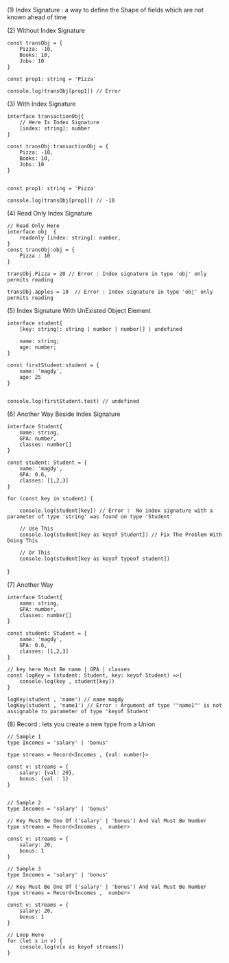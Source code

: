 (1) Index Signature : a way to define the Shape of fields which are not known ahead of time

(2) Without Index Signature

    const transObj = {
        Pizza: -10,
        Books: 10,
        Jobs: 10
    }

    const prop1: string = 'Pizza'

    console.log(transObj[prop1]) // Error


(3) With Index Signature

    interface transactionObj{
        // Here Is Index Signature
        [index: string]: number
    }

    const transObj:transactionObj = {
        Pizza: -10,
        Books: 10,
        Jobs: 10
    }


    const prop1: string = 'Pizza'

    console.log(transObj[prop1]) // -10

(4) Read Only Index Signature

    // Read Only Here
    interface obj  {
        readonly [index: string]: number,
    }
    const transObj:obj = {
        Pizza : 10
    }

    transObj.Pizza = 20 // Error : Index signature in type 'obj' only permits reading

    transObj.apples = 10  // Error : Index signature in type 'obj' only permits reading


(5) Index Signature With UnExisted Object Element

    interface student{
        [key: string]: string | number | number[] | undefined

        name: string;
        age: number;
    }

    const firstStudent:student = {
        name: 'magdy',
        age: 25
    }


    console.log(firstStudent.test) // undefined


(6) Another Way Beside Index Signature 

    interface Student{
        name: string,
        GPA: number,
        classes: number[]
    }

    const student: Student = {
        name: 'magdy',
        GPA: 0.6,
        classes: [1,2,3]
    }

    for (const key in student) {

        console.log(student[key]) // Error :  No index signature with a parameter of type 'string' was found on type 'Student'

        // Use This
        console.log(student[key as keyof Student]) // Fix The Problem With Doing This

        // Or This
        console.log(student[key as keyof typeof student])
}

(7) Another Way

    interface Student{
        name: string,
        GPA: number,
        classes: number[]
    }

    const student: Student = {
        name: 'magdy',
        GPA: 0.6,
        classes: [1,2,3]
    }

    // key here Must Be name | GPA | classes
    const logKey = (student: Student, key: keyof Student) =>{
        console.log(key , student[key])
    }

    logKey(student , 'name') // name magdy
    logKey(student , 'name1') // Error : Argument of type '"name1"' is not assignable to parameter of type 'keyof Student'


(8) Record :  lets you create a new type from a Union

    // Sample 1
    type Incomes = 'salary' | 'bonus'

    type streams = Record<Incomes , {val: number}>

    const v: streams = {
        salary: {val: 20},
        bonus: {val : 1}
    }


    // Sample 2
    type Incomes = 'salary' | 'bonus'

    // Key Must Be One Of ('salary' | 'bonus') And Val Must Be Number
    type streams = Record<Incomes ,  number>

    const v: streams = {
        salary: 20,
        bonus: 1
    }

    // Sample 3
    type Incomes = 'salary' | 'bonus'

    // Key Must Be One Of ('salary' | 'bonus') And Val Must Be Number
    type streams = Record<Incomes ,  number>

    const v: streams = {
        salary: 20,
        bonus: 1
    }

    // Loop Here
    for (let x in v) {
        console.log(v[x as keyof streams])
    }

